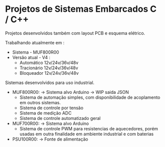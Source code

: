 # Projetos de Sistemas Embarcados C / C++

Projetos desenvolvidos também com layout PCB e esquema elétrico.

Trabalhando atualmente em :
- Sistema - MUF800R00
- Versão atual - V4 :
  - Automático 12v/24v/36v/48v
  - Tracionário 12v/24v/36v/48v
  - Bloqueador 12v/24v/36v/48v 

Sistemas desenvolvidos para uso industrial.
- MUF800R00: -> Sistema alvo Arduino -> WIP saida JSON
  - Sistema de automação simples, com disponibilidade de acoplamento em outros sistemas.
  - Sistema de controle por tensão
  - Sistema de medição ADC
  - Sistema de controle automatizado geral
- MUF700R00: -> Sistema alvo Arduino
  - Sistema de controle PWM para resistencias de aquecedores, porém usadas em outra finalidade em ambiente industrial e com baterias
- PSU100R00: -> Fonte de alimentação
